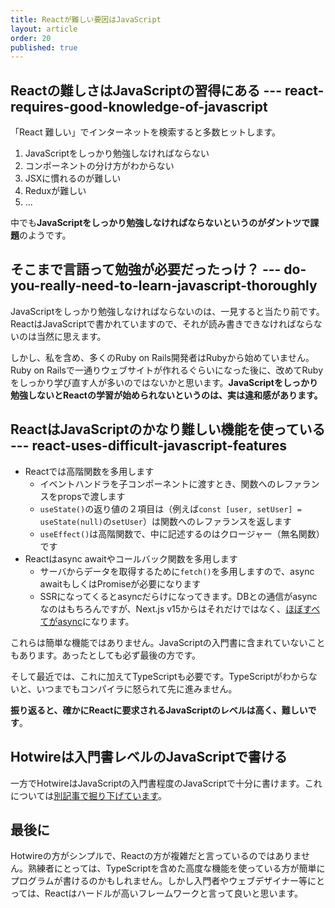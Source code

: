 ```yaml
---
title: Reactが難しい要因はJavaScript
layout: article
order: 20
published: true
---
```


## Reactの難しさはJavaScriptの習得にある --- react-requires-good-knowledge-of-javascript

「React 難しい」でインターネットを検索すると多数ヒットします。

1. JavaScriptをしっかり勉強しなければならない
2. コンポーネントの分け方がわからない
3. JSXに慣れるのが難しい
4. Reduxが難しい
5. ...

中でも**JavaScriptをしっかり勉強しなければならないというのがダントツで課題**のようです。

## そこまで言語って勉強が必要だったっけ？ --- do-you-really-need-to-learn-javascript-thoroughly

JavaScriptをしっかり勉強しなければならないのは、一見すると当たり前です。ReactはJavaScriptで書かれていますので、それが読み書きできなければならないのは当然に思えます。

しかし、私を含め、多くのRuby on Rails開発者はRubyから始めていません。Ruby on Railsで一通りウェブサイトが作れるぐらいになった後に、改めてRubyをしっかり学び直す人が多いのではないかと思います。**JavaScriptをしっかり勉強しないとReactの学習が始められないというのは、実は違和感があります。**

## ReactはJavaScriptのかなり難しい機能を使っている --- react-uses-difficult-javascript-features

* Reactでは高階関数を多用します
  * イベントハンドラを子コンポーネントに渡すとき、関数へのレファランスをpropsで渡します
  * `useState()`の返り値の２項目は（例えば`const [user, setUser] = useState(null)`の`setUser`）は関数へのレファランスを返します
  * `useEffect()`は高階関数で、中に記述するのはクロージャー（無名関数）です
* Reactはasync awaitやコールバック関数を多用します
  * サーバからデータを取得するために`fetch()`を多用しますので、async awaitもしくはPromiseが必要になります
  * SSRになってくるとasyncだらけになってきます。DBとの通信がasyncなのはもちろんですが、Next.js v15からはそれだけではなく、[ほぼすべてがasync](https://nextjs.org/blog/next-15-rc2#async-request-apis-breaking-change)になります。

これらは簡単な機能ではありません。JavaScriptの入門書に含まれていないこともあります。あったとしても必ず最後の方です。

そして最近では、これに加えてTypeScriptも必要です。TypeScriptがわからないと、いつまでもコンパイラに怒られて先に進みません。

**振り返ると、確かにReactに要求されるJavaScriptのレベルは高く、難しいです**。

## Hotwireは入門書レベルのJavaScriptで書ける

一方でHotwireはJavaScriptの入門書程度のJavaScriptで十分に書けます。これについては[別記事で掘り下げています](/opinions/hotwire_javascript_is_simple)。

## 最後に

Hotwireの方がシンプルで、Reactの方が複雑だと言っているのではありません。熟練者にとっては、TypeScriptを含めた高度な機能を使っている方が簡単にプログラムが書けるのかもしれません。しかし入門者やウェブデザイナー等にとっては、Reactはハードルが高いフレームワークと言って良いと思います。

